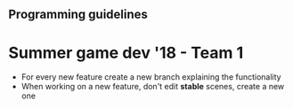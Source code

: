 ## Programming guidelines
# Summer game dev '18 - Team 1

+ For every new feature create a new branch explaining the functionality
+ When working on a new feature, don't edit **stable** scenes, create a new one
